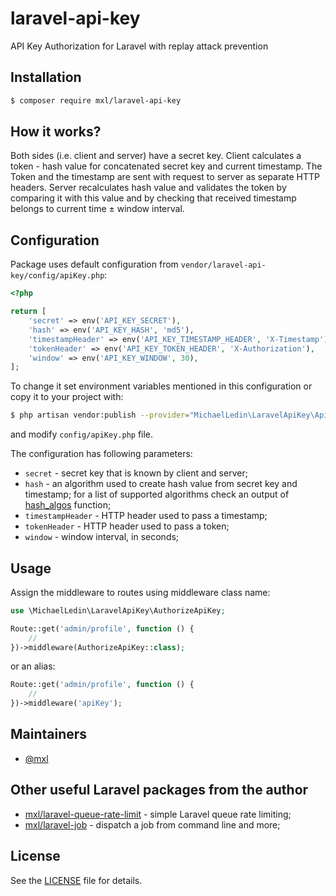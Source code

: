 # laravel-api-key
API Key Authorization for Laravel with replay attack prevention

## Installation

```bash
$ composer require mxl/laravel-api-key
```

## How it works?

Both sides (i.e. client and server) have a secret key.
Client calculates a token - hash value for concatenated secret key and current timestamp.
The Token and the timestamp are sent with request to server as separate HTTP headers.
Server recalculates hash value and validates the token by comparing it with this value and by checking that received timestamp belongs to current time ± window interval.

## Configuration

Package uses default configuration from `vendor/laravel-api-key/config/apiKey.php`:
```php
<?php

return [
    'secret' => env('API_KEY_SECRET'),
    'hash' => env('API_KEY_HASH', 'md5'),
    'timestampHeader' => env('API_KEY_TIMESTAMP_HEADER', 'X-Timestamp'),
    'tokenHeader' => env('API_KEY_TOKEN_HEADER', 'X-Authorization'),
    'window' => env('API_KEY_WINDOW', 30),
];
```

To change it set environment variables mentioned in this configuration or copy it to your project with:

```bash
$ php artisan vendor:publish --provider="MichaelLedin\LaravelApiKey\ApiKeyServiceProvider" --tag=config
```

and modify `config/apiKey.php` file.

The configuration has following parameters:
- `secret` - secret key that is known by client and server;
- `hash` - an algorithm used to create hash value from secret key and timestamp; for a list of supported algorithms check an output of [hash_algos](https://www.php.net/manual/en/function.hash-algos.php) function;
- `timestampHeader` - HTTP header used to pass a timestamp;
- `tokenHeader` - HTTP header used to pass a token;
- `window` - window interval, in seconds;

## Usage

Assign the middleware to routes using middleware class name:

```php
use \MichaelLedin\LaravelApiKey\AuthorizeApiKey;

Route::get('admin/profile', function () {
    //
})->middleware(AuthorizeApiKey::class);
```

or an alias:

```php
Route::get('admin/profile', function () {
    //
})->middleware('apiKey');
```

## Maintainers

- [@mxl](https://github.com/mxl)

## Other useful Laravel packages from the author

- [mxl/laravel-queue-rate-limit](https://github.com/mxl/laravel-queue-rate-limit) - simple Laravel queue rate limiting;
- [mxl/laravel-job](https://github.com/mxl/laravel-job) - dispatch a job from command line and more;

## License

See the [LICENSE](https://github.com/mxl/laravel-api-key/blob/master/LICENSE) file for details.



